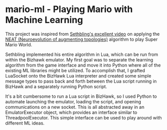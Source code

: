 # mario-ml - Playing Mario with Machine Learning

This project was inspired from [Sethbling's excellent video](https://www.youtube.com/watch?v=qv6UVOQ0F44) on applying the 
[NEAT (Neuroevolution of augmenting topologies)](https://en.wikipedia.org/wiki/Neuroevolution_of_augmenting_topologies) algorithm to play
Super Mario World.

Sethbling implemented his entire algorithm in Lua, which can be run from within the Bizhawk emulator. My first goal was to separate the learning algorithm from the game interface and move it into Python where all of the existing ML libraries might be utilized. To accomplish that, I grafted LuaSocket onto the BizHawk Lua interpreter and created some simple message types to pass back and forth between the Lua script running in BizHawk and a separately running Python script. 

It's a bit cumbersome to run a Lua script in BizHawk, so I used Python to automate launching the emulator, loading the script, and opening communications on a new socket. This is all abstracted away in an EmulatorExecutor object, which provides an interface similar to ThreadpoolExecutor. This simple interface can be used to play around with different ML ideas.
